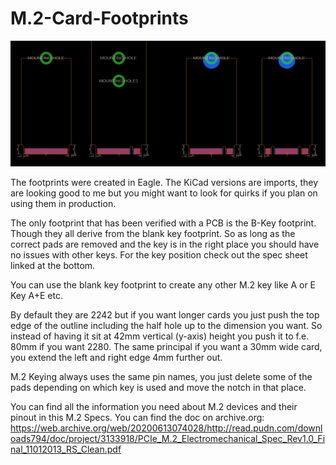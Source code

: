 # M.2-Card-Footprints

![preview](preview.png)

The footprints were created in Eagle. The KiCad versions are imports, they are looking good to me but you might want to look for quirks if you plan on using them in production.

The only footprint that has been verified with a PCB is the B-Key footprint. Though they all derive from the blank key footprint.
So as long as the correct pads are removed and the key is in the right place you should have no issues with other keys.
For the key position check out the spec sheet linked at the bottom.

You can use the blank key footprint to create any other M.2 key like A or E Key A+E etc.

By default they are 2242 but if you want longer cards you just push the top edge of the outline including the half hole up to the dimension you want. So instead of having it sit at 42mm vertical (y-axis) height you push it to f.e. 80mm if you want 2280. The same principal if you want a 30mm wide card, you extend the left and right edge 4mm further out.

M.2 Keying always uses the same pin names, you just delete some of the pads depending on which key is used and move the notch in that place.

You can find all the information you need about M.2 devices and their pinout in this M.2 Specs. You can find the doc on archive.org: https://web.archive.org/web/20200613074028/http://read.pudn.com/downloads794/doc/project/3133918/PCIe_M.2_Electromechanical_Spec_Rev1.0_Final_11012013_RS_Clean.pdf
